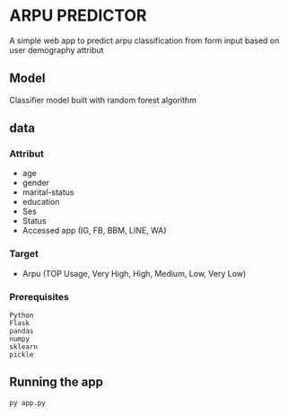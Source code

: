 # ARPU PREDICTOR
A simple web app to predict arpu classification from form input based on user demography attribut

## Model
Classifier model built with random forest algorithm

## data
### Attribut
- age
- gender
- marital-status
- education
- Ses
- Status
- Accessed app (IG, FB, BBM, LINE, WA)

### Target
- Arpu (TOP Usage, Very High, High, Medium, Low, Very Low)

### Prerequisites
```
Python
Flask
pandas
numpy
sklearn
pickle
```

## Running the app
```
py app.py
```
